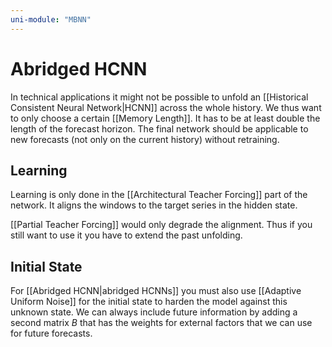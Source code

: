 ```yaml
---
uni-module: "MBNN"
---
```

# Abridged HCNN

In technical applications it might not be possible to unfold an [[Historical Consistent Neural Network|HCNN]] across the whole history. We thus want to only choose a certain [[Memory Length]]. It has to be at least double the length of the forecast horizon. The final network should be applicable to new forecasts (not only on the current history) without retraining.

## Learning

Learning is only done in the [[Architectural Teacher Forcing]] part of the network. It aligns the windows to the target series in the hidden state.

[[Partial Teacher Forcing]] would only degrade the alignment. Thus if you still want to use it you have to extend the past unfolding.

## Initial State 

For [[Abridged HCNN|abridged HCNNs]] you must also use [[Adaptive Uniform Noise]] for the initial state to harden the model against this unknown state.  We can always include future information by adding a second matrix $B$ that has the weights for external factors that we can use for future forecasts. 